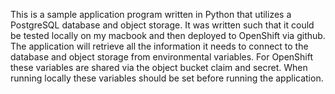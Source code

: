 This is a sample application program written in Python that utilizes a PostgreSQL database and object storage.  It was written such that it could be tested locally on my macbook and then deployed to OpenShift via github.  The application will retrieve all the information it needs to connect to the database and object storage from environmental variables.  For OpenShift these variables are shared via the object bucket claim and secret.  When running locally these variables should be set before running the application.


